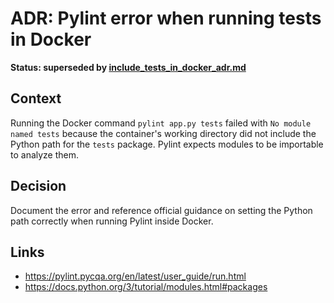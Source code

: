 # ADR: Pylint error when running tests in Docker
**Status: superseded by [include_tests_in_docker_adr.md](include_tests_in_docker_adr.md)**


## Context
Running the Docker command `pylint app.py tests` failed with `No module named tests` because the container's working directory did not include the Python path for the `tests` package. Pylint expects modules to be importable to analyze them.

## Decision
Document the error and reference official guidance on setting the Python path correctly when running Pylint inside Docker.

## Links
- https://pylint.pycqa.org/en/latest/user_guide/run.html
- https://docs.python.org/3/tutorial/modules.html#packages
